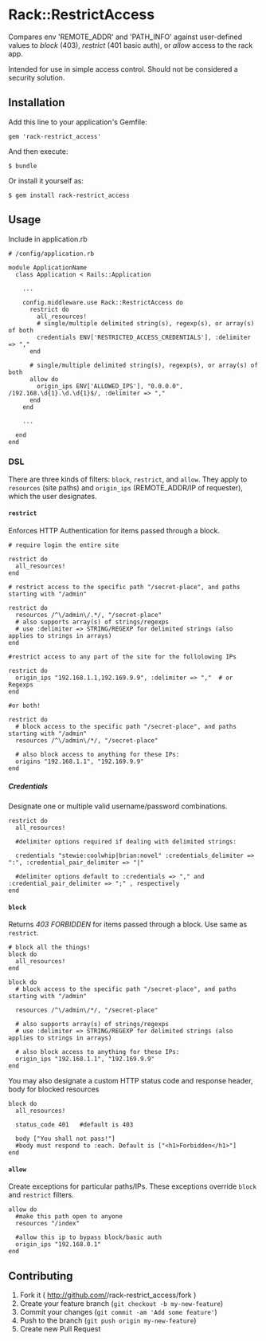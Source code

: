 # Rack::RestrictAccess

Compares env 'REMOTE_ADDR' and 'PATH_INFO' against user-defined values to _block_ (403), _restrict_ (401 basic auth), or _allow_ access to the rack app.

Intended for use in simple access control. Should not be considered a security solution.

## Installation

Add this line to your application's Gemfile:

    gem 'rack-restrict_access'

And then execute:

    $ bundle

Or install it yourself as:

    $ gem install rack-restrict_access

## Usage

Include in application.rb

```
# /config/application.rb

module ApplicationName
  class Application < Rails::Application

    ...

    config.middleware.use Rack::RestrictAccess do
      restrict do
        all_resources!
        # single/multiple delimited string(s), regexp(s), or array(s) of both
        credentials ENV['RESTRICTED_ACCESS_CREDENTIALS'], :delimiter => ","
      end

      # single/multiple delimited string(s), regexp(s), or array(s) of both
      allow do
        origin_ips ENV['ALLOWED_IPS'], "0.0.0.0", /192.168.\d{1}.\d.\d{1}$/, :delimiter => ","
      end
    end

    ...

  end
end
```

### DSL

There are three kinds of filters: `block`, `restrict`, and `allow`. They apply to `resources` (site paths) and `origin_ips` (REMOTE_ADDR/IP of requester), which the user designates.

#### `restrict`

Enforces HTTP Authentication for items passed through a block.

```
# require login the entire site

restrict do
  all_resources!
end
```

```
# restrict access to the specific path "/secret-place", and paths starting with "/admin"

restrict do
  resources /^\/admin\/.*/, "/secret-place"
  # also supports array(s) of strings/regexps
  # use :delimiter => STRING/REGEXP for delimited strings (also applies to strings in arrays)
end
```

```
#restrict access to any part of the site for the follolowing IPs

restrict do
  origin_ips "192.168.1.1,192.169.9.9", :delimiter => ","  # or Regexps
end
```

```
#or both!

restrict do
  # block access to the specific path "/secret-place", and paths starting with "/admin"
  resources /^\/admin\/*/, "/secret-place"

  # also block access to anything for these IPs:
  origins "192.168.1.1", "192.169.9.9"
end
```

##### Credentials

Designate one or multiple valid username/password combinations.


```
restrict do
  all_resources!

  #delimiter options required if dealing with delimited strings:

  credentials "stewie:coolwhip|brian:novel" :credentials_delimiter => ":", :credential_pair_delimiter => "|"

  #delimiter options default to :credentials => "," and :credential_pair_delimiter => ";" , respectively
end
```

#### `block`

Returns _403 FORBIDDEN_ for items passed through a block. Use same as `restrict`.

```
# block all the things!
block do
  all_resources!
end
```

```
block do
  # block access to the specific path "/secret-place", and paths starting with "/admin"

  resources /^\/admin\/*/, "/secret-place"

  # also supports array(s) of strings/regexps
  # use :delimiter => STRING/REGEXP for delimited strings (also applies to strings in arrays)

  # also block access to anything for these IPs:
  origin_ips "192.168.1.1", "192.169.9.9"
end

```

You may also designate a custom HTTP status code and response header, body for blocked resources

```
block do
  all_resources!

  status_code 401   #default is 403

  body ["You shall not pass!"]
  #body must respond to :each. Default is ["<h1>Forbidden</h1>"]
end
```

#### `allow`

Create exceptions for particular paths/IPs. These exceptions override `block` and `restrict` filters.

```
allow do
  #make this path open to anyone
  resources "/index"

  #allow this ip to bypass block/basic auth
  origin_ips "192.168.0.1"
end
```

## Contributing

1. Fork it ( http://github.com/<my-github-username>/rack-restrict_access/fork )
2. Create your feature branch (`git checkout -b my-new-feature`)
3. Commit your changes (`git commit -am 'Add some feature'`)
4. Push to the branch (`git push origin my-new-feature`)
5. Create new Pull Request
